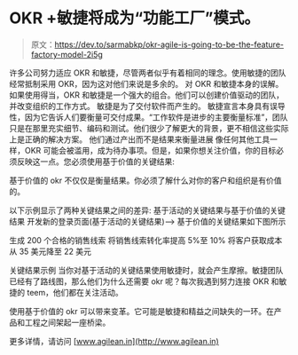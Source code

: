 # OKR +敏捷将成为“功能工厂”模式。

> 原文：<https://dev.to/sarmabkp/okr-agile-is-going-to-be-the-feature-factory-model-2i5g>

许多公司努力适应 OKR 和敏捷，尽管两者似乎有着相同的理念。使用敏捷的团队经常抵制采用 OKR，因为这对他们来说是多余的。
对 OKR 和敏捷本身的误解。如果使用得当，OKR 和敏捷是一个强大的组合。他们可以创建价值驱动的团队，并改变组织的工作方式。
敏捷是为了交付软件而产生的。
敏捷宣言本身具有误导性，因为它告诉人们要衡量可交付成果。“工作软件是进步的主要衡量标准”，团队只是在那里充实细节、编码和测试。他们很少了解更大的背景，更不相信这些实际上是正确的解决方案。
他们通过产出而不是结果来衡量进展
像任何其他工具一样，OKR 可能会被滥用，成为待办事项。但是，如果你想关注价值，你的目标必须反映这一点。您必须使用基于价值的关键结果:

基于价值的 okr 不仅仅是衡量结果。你必须了解什么对你的客户和组织是有价值的。

以下示例显示了两种关键结果之间的差异:
基于活动的关键结果与基于价值的关键结果
开发新的登录页面(基于活动的关键结果)——>
基于价值的关键结果如下图所示

生成 200 个合格的销售线索
将销售线索转化率提高 5%至 10%
将客户获取成本从 35 美元降至 22 美元

关键结果示例
当你对基于活动的关键结果使用敏捷时，就会产生摩擦。敏捷团队已经有了路线图，那么他们为什么还需要 okr 呢？每次我遇到努力连接 OKR 和敏捷的 teem，他们都在关注活动。

使用基于价值的 okr 可以带来变革。它可能是敏捷和精益之间缺失的一环。在产品和工程之间架起一座桥梁。

更多详情，请访问 [www.agilean.in](http://www.agilean.in)